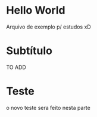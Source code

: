 # Hello World

Arquivo de exemplo p/ estudos xD

# Subtítulo

TO ADD

# Teste
o novo teste sera feito nesta parte